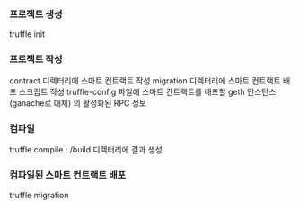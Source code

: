 ### 프로젝트 생성
truffle init

### 프로젝트 작성
contract 디렉터리에 스마트 컨트랙트 작성
migration 디렉터리에 스마트 컨트랙트 배포 스크립트 작성
truffle-config 파일에 스마트 컨트랙트를 배포할 geth 인스턴스(ganache로 대체) 의 활성화된 RPC 정보

### 컴파일
truffle compile : /build 디렉터리에 결과 생성

### 컴파일된 스마트 컨트랙트 배포
truffle migration
